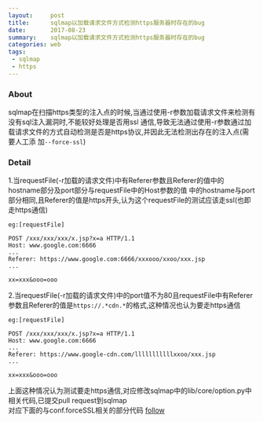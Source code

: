 ```yaml
---
layout:     post
title:      sqlmap以加载请求文件方式检测https服务器时存在的bug
date:       2017-08-23
summary:    sqlmap以加载请求文件方式检测https服务器时存在的bug
categories: web
tags:
 - sqlmap
 - https
---
```


### About

sqlmap在扫描https类型的注入点的时候,当通过使用-r参数加载请求文件来检测有没有sql注入漏洞时,不能较好处理是否用ssl
通信,导致无法通过使用-r参数通过加载请求文件的方式自动检测是否是https协议,并因此无法检测出存在的注入点(需要人工添
加`--force-ssl`)

### Detail

1.当requestFile(-r加载的请求文件)中有Referer参数且Referer的值中的hostname部分及port部分与requestFile中的Host参数的值
中的hostname与port部分相同,且Referer的值是https开头,认为这个requestFile的测试应该走ssl(也即走https通信)

```
eg:[requestFile]

POST /xxx/xxx/xxx/x.jsp?x=a HTTP/1.1
Host: www.google.com:6666
...
Referer: https://www.google.com:6666/xxxooo/xxoo/xxx.jsp
...

xx=xxx&ooo=ooo
```


2.当requestFile(-r加载的请求文件)中的port值不为80且requestFile中有Referer参数且Referer的值是`https://.*cdn.*`的格式,这种情况也认为要走https通信

```
eg:[requestFile]

POST /xxx/xxx/xxx/x.jsp?x=a HTTP/1.1
Host: www.google.com:6666
...
Referer: https://www.google-cdn.com/lllllllllllxxoo/xxx.jsp
...

xx=xxx&ooo=ooo
```

上面这种情况认为测试要走https通信,对应修改sqlmap中的lib/core/option.py中相关代码,已提交pull request到sqlmap  
对应下面的与conf.forceSSL相关的部分代码
<a href="https://github.com/sqlmapproject/sqlmap/pull/2663">follow</a>
